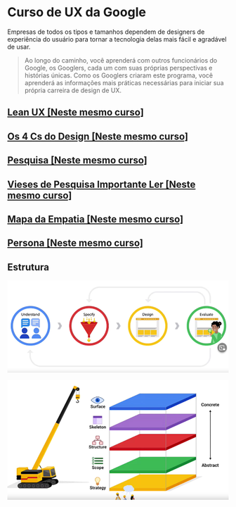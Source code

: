 # Curso de UX da Google


Empresas de todos os tipos e tamanhos dependem de designers de experiência do
usuário para tornar a tecnologia delas mais fácil e agradável de usar.

> Ao longo do caminho, você aprenderá com outros funcionários do Google,
os Googlers, cada um com suas próprias perspectivas e histórias únicas. Como os
Googlers criaram este programa, você aprenderá as informações mais práticas
necessárias para iniciar sua própria carreira de design de UX.

## [Lean UX [Neste mesmo curso]](lean_ux/README.MD)

## [Os 4 Cs do Design [Neste mesmo curso]](os_4_C_s_do_design/README.MD)

## [Pesquisa [Neste mesmo curso]](pesquisa/README.MD)

## [Vieses de Pesquisa Importante Ler [Neste mesmo curso]](pesquisa/vies/README.MD)

## [Mapa da Empatia [Neste mesmo curso]](entrevista/README.MD)

## [Persona [Neste mesmo curso]](persona/README.MD)

## Estrutura
![Estrutura](img/intro/00_structure.png)


![Estrutura2](img/intro/00_structure2.PNG)

